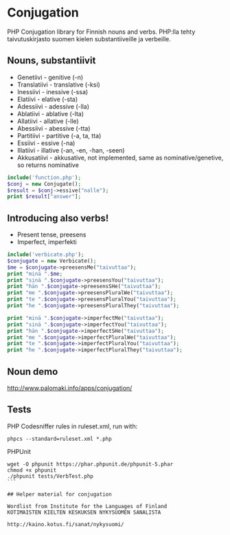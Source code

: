 # Conjugation
PHP Conjugation library for Finnish nouns and verbs.
PHP:lla tehty taivutuskirjasto suomen kielen substantiiveille ja verbeille.

## Nouns, substantiivit

- Genetiivi - genitive (-n)
- Translatiivi - translative (-ksi)
- Inessiivi - inessive (-ssa)
- Elatiivi - elative (-sta)
- Adessiivi - adessive (-lla)
- Ablatiivi - ablative (-lta)
- Allatiivi - allative (-lle)
- Abessiivi - abessive (-tta)
- Partitiivi - partitive (-a, ta, tta)
- Essiivi - essive (-na)
- Illatiivi - illative (-an, -en, -han, -seen)
- Akkusatiivi - akkusative, not implemented, same as nominative/genetive, so returns nominative

```php
include('function.php');
$conj = new Conjugate();
$result = $conj->essive("nalle");
print $result["answer"];
```

## Introducing also verbs!
- Present tense, preesens
- Imperfect, imperfekti

```php
include('verbicate.php');
$conjugate = new Verbicate();
$me = $conjugate->preesensMe("taivuttaa");
print "minä ".$me;
print "sinä ".$conjugate->preesensYou("taivuttaa");
print "hän ".$conjugate->preesensSHe("taivuttaa");
print "me ".$conjugate->preesensPluralWe("taivuttaa");
print "te ".$conjugate->preesensPluralYou("taivuttaa");
print "he ".$conjugate->preesensPluralThey("taivuttaa");

print "minä ".$conjugate->imperfectMe("taivuttaa");
print "sinä ".$conjugate->imperfectYou("taivuttaa");
print "hän ".$conjugate->imperfectSHe("taivuttaa");
print "me ".$conjugate->imperfectPluralWe("taivuttaa");
print "te ".$conjugate->imperfectPluralYou("taivuttaa");
print "he ".$conjugate->imperfectPluralThey("taivuttaa");
```

## Noun demo
http://www.palomaki.info/apps/conjugation/

## Tests
PHP Codesniffer rules in ruleset.xml, run with:
```
phpcs --standard=ruleset.xml *.php
```
PHPUnit
````
wget -O phpunit https://phar.phpunit.de/phpunit-5.phar
chmod +x phpunit
./phpunit tests/VerbTest.php
```

## Helper material for conjugation

Wordlist from Institute for the Languages of Finland
KOTIMAISTEN KIELTEN KESKUKSEN NYKYSUOMEN SANALISTA

http://kaino.kotus.fi/sanat/nykysuomi/